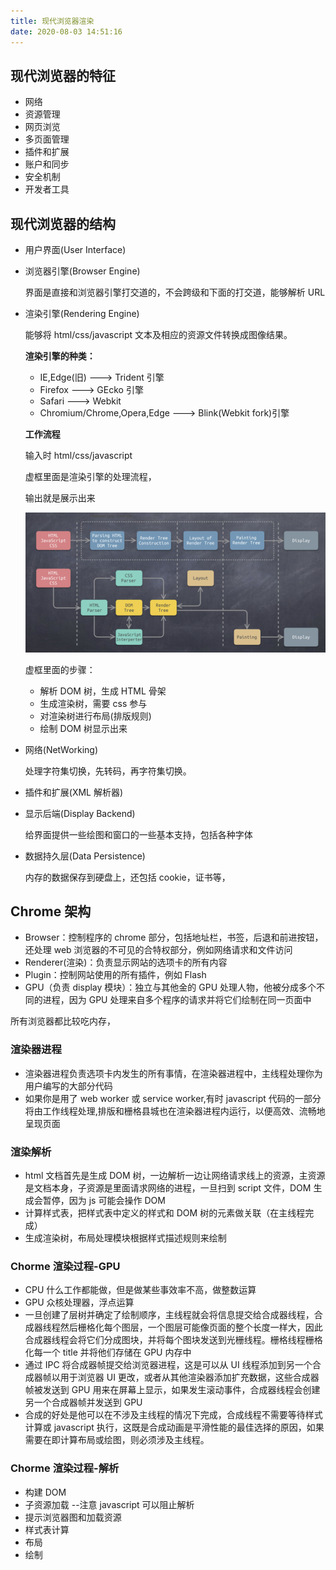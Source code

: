 ```yaml
---
title: 现代浏览器渲染
date: 2020-08-03 14:51:16
---
```


## 现代浏览器的特征

- 网络
- 资源管理
- 网页浏览
- 多页面管理
- 插件和扩展
- 账户和同步
- 安全机制
- 开发者工具

## 现代浏览器的结构

- 用户界面(User Interface)
- 浏览器引擎(Browser Engine)

  界面是直接和浏览器引擎打交道的，不会跨级和下面的打交道，能够解析 URL

- 渲染引擎(Rendering Engine)

  能够将 html/css/javascript 文本及相应的资源文件转换成图像结果。

  **渲染引擎的种类：**

  - IE,Edge(旧) ---> Trident 引擎
  - Firefox ---> GEcko 引擎
  - Safari ---> Webkit
  - Chromium/Chrome,Opera,Edge ---> Blink(Webkit fork)引擎

  **工作流程**

  输入时 html/css/javascript

  虚框里面是渲染引擎的处理流程，

  输出就是展示出来

  <!-- ![渲染引擎](/optimization/渲染引擎.png) -->
  <img src='../../assets/optimization/渲染引擎.png'>

  虚框里面的步骤：

  - 解析 DOM 树，生成 HTML 骨架
  - 生成渲染树，需要 css 参与
  - 对渲染树进行布局(排版规则)
  - 绘制 DOM 树显示出来

* 网络(NetWorking)

  处理字符集切换，先转码，再字符集切换。

* 插件和扩展(XML 解析器)

* 显示后端(Display Backend)

  给界面提供一些绘图和窗口的一些基本支持，包括各种字体

* 数据持久层(Data Persistence)

  内存的数据保存到硬盘上，还包括 cookie，证书等，

## Chrome 架构

- Browser：控制程序的 chrome 部分，包括地址栏，书签，后退和前进按钮，还处理 web 浏览器的不可见的合特权部分，例如网络请求和文件访问
- Renderer(渲染)：负责显示网站的选项卡的所有内容
- Plugin：控制网站使用的所有插件，例如 Flash
- GPU（负责 display 模块）：独立与其他金的 GPU 处理人物，他被分成多个不同的进程，因为 GPU 处理来自多个程序的请求并将它们绘制在同一页面中

所有浏览器都比较吃内存，

### 渲染器进程

- 渲染器进程负责选项卡内发生的所有事情，在渲染器进程中，主线程处理你为用户编写的大部分代码
- 如果你是用了 web worker 或 service worker,有时 javascript 代码的一部分将由工作线程处理,排版和栅格县城也在渲染器进程内运行，以便高效、流畅地呈现页面

### 渲染解析

- html 文档首先是生成 DOM 树，一边解析一边让网络请求线上的资源，主资源是文档本身，子资源是里面请求网络的进程，一旦扫到 script 文件，DOM 生成会暂停，因为 js 可能会操作 DOM
- 计算样式表，把样式表中定义的样式和 DOM 树的元素做关联（在主线程完成）
- 生成渲染树，布局处理模块根据样式描述规则来绘制

### Chorme 渲染过程-GPU

- CPU 什么工作都能做，但是做某些事效率不高，做整数运算
- GPU 众核处理器，浮点运算
- 一旦创建了层树并确定了绘制顺序，主线程就会将信息提交给合成器线程，合成器线程然后栅格化每个图层，一个图层可能像页面的整个长度一样大，因此合成器线程会将它们分成图块，并将每个图块发送到光栅线程。栅格线程栅格化每一个 title 并将他们存储在 GPU 内存中
- 通过 IPC 将合成器帧提交给浏览器进程，这是可以从 UI 线程添加到另一个合成器帧以用于浏览器 UI 更改，或者从其他渲染器添加扩充数据，这些合成器帧被发送到 GPU 用来在屏幕上显示，如果发生滚动事件，合成器线程会创建另一个合成器帧并发送到 GPU
- 合成的好处是他可以在不涉及主线程的情况下完成，合成线程不需要等待样式计算或 javascript 执行，这既是合成动画是平滑性能的最佳选择的原因，如果需要在即计算布局或绘图，则必须涉及主线程。

### Chorme 渲染过程-解析

- 构建 DOM
- 子资源加载 --注意 javascript 可以阻止解析
- 提示浏览器图和加载资源
- 样式表计算
- 布局
- 绘制
